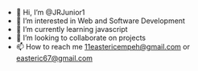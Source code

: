 - 👋 Hi, I’m @JRJunior1
- 👀 I’m interested in Web and Software Development
- 🌱 I’m currently learning javascript
- 💞️ I’m looking to collaborate on projects
- 📫 How to reach me 11eastericempeh@gmail.com or easteric67@gmail.com


<!---
JRJunior1/JRJunior1 is a ✨ special ✨ repository because its `README.md` (this file) appears on your GitHub profile.
You can click the Preview link to take a look at your changes.
--->
